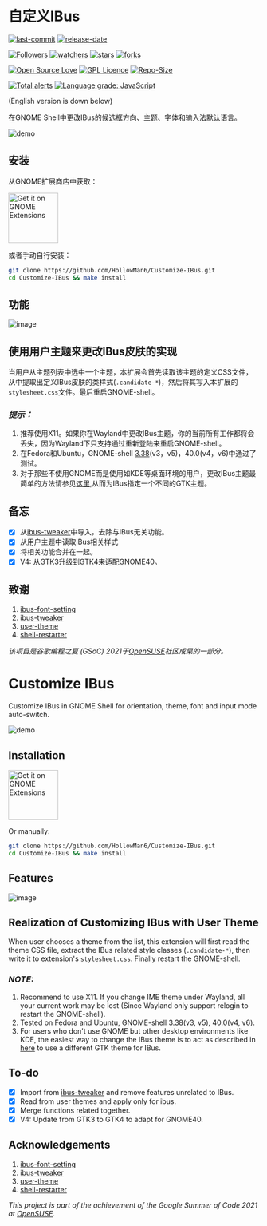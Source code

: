 # 自定义IBus

[![last-commit](https://img.shields.io/github/last-commit/HollowMan6/Customize-IBus)](https://github.com/HollowMan6/Customize-IBus/graphs/commit-activity)
[![release-date](https://img.shields.io/github/release-date/HollowMan6/Customize-IBus)](../../releases)

[![Followers](https://img.shields.io/github/followers/HollowMan6?style=social)](https://github.com/HollowMan6?tab=followers)
[![watchers](https://img.shields.io/github/watchers/HollowMan6/Customize-IBus?style=social)](https://github.com/HollowMan6/Customize-IBus/watchers)
[![stars](https://img.shields.io/github/stars/HollowMan6/Customize-IBus?style=social)](https://github.com/HollowMan6/Customize-IBus/stargazers)
[![forks](https://img.shields.io/github/forks/HollowMan6/Customize-IBus?style=social)](https://github.com/HollowMan6/Customize-IBus/network/members)

[![Open Source Love](https://img.shields.io/badge/-%E2%9D%A4%20Open%20Source-Green?style=flat-square&logo=Github&logoColor=white&link=https://hollowman6.github.io/fund.html)](https://hollowman6.github.io/fund.html)
[![GPL Licence](https://img.shields.io/badge/license-GPL-blue)](https://opensource.org/licenses/GPL-3.0/)
[![Repo-Size](https://img.shields.io/github/repo-size/HollowMan6/Customize-IBus.svg)](https://github.com/HollowMan6/Customize-IBus/archive/main.zip)

[![Total alerts](https://img.shields.io/lgtm/alerts/g/HollowMan6/Customize-IBus.svg?logo=lgtm&logoWidth=18)](https://lgtm.com/projects/g/HollowMan6/Customize-IBus/alerts/)
[![Language grade: JavaScript](https://img.shields.io/lgtm/grade/javascript/g/HollowMan6/Customize-IBus.svg?logo=lgtm&logoWidth=18)](https://lgtm.com/projects/g/HollowMan6/Customize-IBus/context:javascript)

(English version is down below)

在GNOME Shell中更改IBus的候选框方向、主题、字体和输入法默认语言。

![demo](img/demo.png)

## 安装

从GNOME扩展商店中获取：

[<img src="https://raw.githubusercontent.com/andyholmes/gnome-shell-extensions-badge/master/get-it-on-ego.svg?sanitize=true" alt="Get it on GNOME Extensions" height="100" align="middle">][EGO]

或者手动自行安装：

```bash
git clone https://github.com/HollowMan6/Customize-IBus.git
cd Customize-IBus && make install
```

## 功能

![image](img/preference.png)

## 使用用户主题来更改IBus皮肤的实现

当用户从主题列表中选中一个主题，本扩展会首先读取该主题的定义CSS文件，从中提取出定义IBus皮肤的类样式(`.candidate-*`)，然后将其写入本扩展的`stylesheet.css`文件。最后重启GNOME-shell。

### *提示：* 
1. 推荐使用X11。如果你在Wayland中更改IBus主题，你的当前所有工作都将会丢失，因为Wayland下只支持通过重新登陆来重启GNOME-shell。
2. 在Fedora和Ubuntu，GNOME-shell [3.38](../../tree/3.38)(v3，v5)，40.0(v4，v6)中通过了测试。
3. 对于那些不使用GNOME而是使用如KDE等桌面环境的用户，更改IBus主题最简单的方法请参见[这里](https://github.com/qvshuo/Ibus-custom-theme),从而为IBus指定一个不同的GTK主题。

## 备忘

- [X] 从[ibus-tweaker](https://github.com/tuberry/ibus-tweaker)中导入，去除与IBus无关功能。
- [X] 从用户主题中读取IBus相关样式
- [X] 将相关功能合并在一起。
- [X] V4: 从GTK3升级到GTK4来适配GNOME40。

## 致谢

1. [ibus-font-setting](https://extensions.gnome.org/extension/1121/ibus-font-setting/)
2. [ibus-tweaker](https://github.com/tuberry/ibus-tweaker)
3. [user-theme](https://gitlab.gnome.org/GNOME/gnome-shell-extensions/-/tree/master/extensions/user-theme)
4. [shell-restarter](https://github.com/koolskateguy89/gnome-shell-extension-shell-restarter)

*该项目是谷歌编程之夏 (GSoC) 2021于[OpenSUSE](https://github.com/openSUSE/mentoring/issues/158)社区成果的一部分。*

# Customize IBus

Customize IBus in GNOME Shell for orientation, theme, font and input mode auto-switch.

![demo](img/demo-en.png)

## Installation
[<img src="https://raw.githubusercontent.com/andyholmes/gnome-shell-extensions-badge/master/get-it-on-ego.svg?sanitize=true" alt="Get it on GNOME Extensions" height="100" align="middle">][EGO]

Or manually:

```bash
git clone https://github.com/HollowMan6/Customize-IBus.git
cd Customize-IBus && make install
```

## Features

![image](img/preference-en.png)

## Realization of Customizing IBus with User Theme

When user chooses a theme from the list, this extension will first read the theme CSS file, extract the IBus related style classes (`.candidate-*`), then write it to extension's `stylesheet.css`. Finally restart the GNOME-shell.

### *NOTE:* 
1. Recommend to use X11. If you change IME theme under Wayland, all your current work may be lost (Since Wayland only support relogin to restart the GNOME-shell).
2. Tested on Fedora and Ubuntu, GNOME-shell [3.38](../../tree/3.38)(v3, v5), 40.0(v4, v6).
3. For users who don't use GNOME but other desktop environments like KDE, the easiest way to change the IBus theme is to act as described in [here](https://github.com/qvshuo/Ibus-custom-theme) to use a different GTK theme for IBus.

## To-do

- [X] Import from [ibus-tweaker](https://github.com/tuberry/ibus-tweaker) and remove features unrelated to IBus.
- [X] Read from user themes and apply only for ibus.
- [X] Merge functions related together.
- [X] V4: Update from GTK3 to GTK4 to adapt for GNOME40.

## Acknowledgements

1. [ibus-font-setting](https://extensions.gnome.org/extension/1121/ibus-font-setting/)
2. [ibus-tweaker](https://github.com/tuberry/ibus-tweaker)
3. [user-theme](https://gitlab.gnome.org/GNOME/gnome-shell-extensions/-/tree/master/extensions/user-theme)
4. [shell-restarter](https://github.com/koolskateguy89/gnome-shell-extension-shell-restarter)

*This project is part of the achievement of the Google Summer of Code 2021 at [OpenSUSE](https://github.com/openSUSE/mentoring/issues/158).*

[EGO]:https://extensions.gnome.org/extension/4112/customize-ibus/
